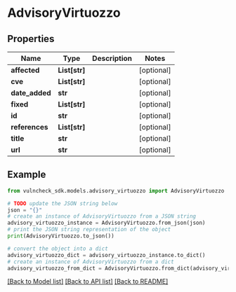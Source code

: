 # AdvisoryVirtuozzo


## Properties

Name | Type | Description | Notes
------------ | ------------- | ------------- | -------------
**affected** | **List[str]** |  | [optional] 
**cve** | **List[str]** |  | [optional] 
**date_added** | **str** |  | [optional] 
**fixed** | **List[str]** |  | [optional] 
**id** | **str** |  | [optional] 
**references** | **List[str]** |  | [optional] 
**title** | **str** |  | [optional] 
**url** | **str** |  | [optional] 

## Example

```python
from vulncheck_sdk.models.advisory_virtuozzo import AdvisoryVirtuozzo

# TODO update the JSON string below
json = "{}"
# create an instance of AdvisoryVirtuozzo from a JSON string
advisory_virtuozzo_instance = AdvisoryVirtuozzo.from_json(json)
# print the JSON string representation of the object
print(AdvisoryVirtuozzo.to_json())

# convert the object into a dict
advisory_virtuozzo_dict = advisory_virtuozzo_instance.to_dict()
# create an instance of AdvisoryVirtuozzo from a dict
advisory_virtuozzo_from_dict = AdvisoryVirtuozzo.from_dict(advisory_virtuozzo_dict)
```
[[Back to Model list]](../README.md#documentation-for-models) [[Back to API list]](../README.md#documentation-for-api-endpoints) [[Back to README]](../README.md)


